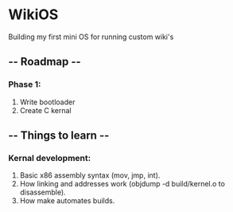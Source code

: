 # WikiOS
Building my first mini OS for running custom wiki's

## -- Roadmap --
### Phase 1:
1. Write bootloader
2. Create C kernal



## -- Things to learn --
### Kernal development:
1. Basic x86 assembly syntax (mov, jmp, int).
2. How linking and addresses work (objdump -d build/kernel.o to disassemble).
3. How make automates builds.
